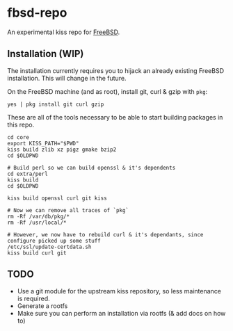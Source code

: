 # fbsd-repo

An experimental kiss repo for [FreeBSD](https://freebsd.org).

## Installation (WIP)

The installation currently requires you to hijack an already existing
FreeBSD installation. This will change in the future.

On the FreeBSD machine (and as root), install git, curl & gzip with `pkg`:

```shell
yes | pkg install git curl gzip
```

These are all of the tools necessary to be able to start building packages in this repo.

```
cd core
export KISS_PATH="$PWD"
kiss build zlib xz pigz gmake bzip2
cd $OLDPWD

# Build perl so we can build openssl & it's dependents
cd extra/perl
kiss build
cd $OLDPWD

kiss build openssl curl git kiss

# Now we can remove all traces of `pkg`
rm -Rf /var/db/pkg/*
rm -Rf /usr/local/*

# However, we now have to rebuild curl & it's dependants, since configure picked up some stuff
/etc/ssl/update-certdata.sh
kiss build curl git
```
## TODO
* Use a git module for the upstream kiss repository, so less maintenance is required.
* Generate a rootfs
* Make sure you can perform an installation via rootfs (& add docs on how to)
